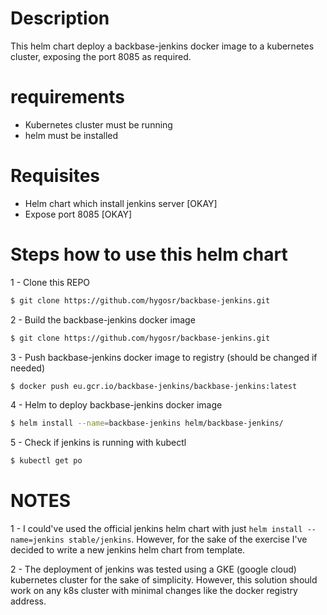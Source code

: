 # Description

This helm chart deploy a backbase-jenkins docker image to a kubernetes cluster, exposing the port 8085 as required.

# requirements

* Kubernetes cluster must be running
* helm must be installed

# Requisites

* Helm chart which install jenkins server [OKAY]
* Expose port 8085 [OKAY]

# Steps how to use this helm chart 

1 - Clone this REPO
```bash
$ git clone https://github.com/hygosr/backbase-jenkins.git
```

2 - Build the backbase-jenkins docker image
```bash
$ git clone https://github.com/hygosr/backbase-jenkins.git
```

3 - Push backbase-jenkins docker image to registry (should be changed if needed)
```bash
$ docker push eu.gcr.io/backbase-jenkins/backbase-jenkins:latest
```

4 - Helm to deploy backbase-jenkins docker image
```bash
$ helm install --name=backbase-jenkins helm/backbase-jenkins/
```

5 - Check if jenkins is running with kubectl
```bash
$ kubectl get po
```

# NOTES

1 - I could've used the official jenkins helm chart with just `helm install --name=jenkins stable/jenkins`. However, for the sake of the exercise I've decided to write a new jenkins helm chart from template.

2 - The deployment of jenkins was tested using a GKE (google cloud) kubernetes cluster for the sake of simplicity. However, this solution should work on any k8s cluster with minimal changes like the docker registry address.

